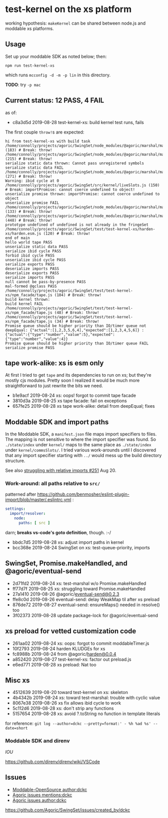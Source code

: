 # test-kernel on the xs platform

working hypothesis: `makeKernel` can be shared between node.js and moddable xs platforms.

## Usage

Set up your moddable SDK as noted below; then:

    npm run test-kernel-xs

which runs `mcconfig -d -m -p lin` in this directory.

**TODO**: try `-p mac`

## Current status: 12 PASS, 4 FAIL

as of:

 - c8a3d5d 2019-08-28 test-kernel-xs: build kernel test runs, fails

The first couple `throw!`s are expected:

```
hi from test-kernel-xs with build task
/home/connolly/projects/agoric/SwingSet/node_modules/@agoric/marshal/marshal.js (183) # Break: throw!
/home/connolly/projects/agoric/SwingSet/node_modules/@agoric/marshal/marshal.js (215) # Break: throw!
serialize static data thrown: Cannot pass unregistered symbols
serialize static data FAIL
/home/connolly/projects/agoric/SwingSet/node_modules/@agoric/marshal/marshal.js (271) # Break: throw!
Warning: ibid cycle at 0
/home/connolly/projects/agoric/SwingSet/src/kernel/liveSlots.js (150) # Break: importPromise: cannot coerce undefined to object!
unserialize promise thrown: importPromise: cannot coerce undefined to object
unserialize promise FAIL
/home/connolly/projects/agoric/SwingSet/node_modules/@agoric/marshal/marshal.js (133) # Break: throw!
/home/connolly/projects/agoric/SwingSet/node_modules/@agoric/marshal/marshal.js (448) # Break: throw!
prototype undefined of undefined is not already in the fringeSet
/home/connolly/projects/agoric/SwingSet/test/test-kernel-xs/harden-xs/harden.esm.js (120) # Break: throw!
end of main
hello world tape PASS
unserialize static data PASS
serialize ibid cycle PASS
forbid ibid cycle PASS
unserialize ibid cycle PASS
serialize exports PASS
deserialize imports PASS
deserialize exports PASS
serialize imports PASS
null cannot be pass-by-presence PASS
mal-formed @qclass PASS
/home/connolly/projects/agoric/SwingSet/test/test-kernel-xs/npm_facade/tape.js (104) # Break: throw!
build kernel thrown: 
build kernel FAIL
/home/connolly/projects/agoric/SwingSet/test/test-kernel-xs/npm_facade/tape.js (48) # Break: throw!
/home/connolly/projects/agoric/SwingSet/test/test-kernel-xs/npm_facade/tape.js (34) # Break: throw!
Promise queue should be higher priority than IO/timer queue not deepEqual: {"actual":[1,2,3,5,6,4],"expected":[1,2,3,4,5,6]} : {"actual":{"type":"number","value":5},"expected":{"type":"number","value":4}}
Promise queue should be higher priority than IO/timer queue FAIL
serialize promise PASS
```

## tape work-alike: xs is esm only

At first I tried to get `tape` and its dependencies to run on xs;
but they're mostly cjs modules. Pretty soon I realized it would
be much more straightforward to just rewrite the bits we need.

 - b1e9acf 2019-08-24 xs: oops! forgot to commit tape facade
 - 3810d3a 2019-08-25 xs tape facade: fail on exceptions
 - 657fe25 2019-08-28 xs tape work-alike: detail from deepEqual; fixes


## Moddable SDK and import paths

In the Moddable SDK, a `manifest.json` file maps import specifiers to
files. The mapping is not sensitive to where the import specifier was
found. So `./state/index` under `kernel/` maps to the same place as
`./state/index` under `kernel/commsSlots/`. I tried various work-arounds
until I discovered that any import specifier starting with `../` would
mess up the build directory structure.

See also [struggling with relative imports
#251](https://github.com/Moddable-OpenSource/moddable/issues/251) Aug
20.

### Work-around: all paths relative to `src/`

patterned after https://github.com/benmosher/eslint-plugin-import/blob/master/.eslintrc.yml :

```yml
settings:
  import/resolver:
    node:
      paths: [ src ]
```

darn; **breaks vs-code's goto definition**, though. :-/

 - bbdc7d5 2019-08-28 xs: adjust import paths in kernel
 - bcc368e 2019-08-24 SwingSet on xs: test-queue-priority, imports


## SwingSet, Promise.makeHandled, and @agoric/eventual-send

 - 2d71fd2 2019-08-24 xs: test-marshal w/o Promise.makeHandled
 - ff77d7f 2019-08-25 xs: struggling toward Promise.makeHandled
 - 27a1410 2019-08-26 @agoric/eventual-send@0.2.3
 - ffe8c0d 2019-08-26 eventual-send: delay WeakMap til after xs preload
 - 876de72 2019-08-27 eventual-send: ensureMaps() needed in resolve() too
 - 3f02373 2019-08-28 update package-lock for @agoric/eventual-send
 

## xs preload for vetted customization code

 - 261aa02 2019-08-24 xs: oops: forgot to commit moddableTimer.js
 - 10f2793 2019-08-24 harden KLUDGEs for xs
 - fc8988b 2019-08-24 from @agoric/harden@0.0.4
 - a852420 2019-08-27 test-kernel-xs: factor out preload.js
 - e6ed771 2019-08-28 xs preload: Nat too

## Misc xs

 - 4512639 2019-08-20 toward test-kernel on xs: skeleton
 - 4b4342b 2019-08-24 xs: toward test-marshal: trouble with cyclic value
 - 8067e38 2019-08-26 xs fix allows ibid cycle to work
 - 5c112d6 2019-08-28 xs: don't strip any functions
 - 5157654 2019-08-28 xs: avoid ?.toString no function in template literals

for reference: `git log --author=dckc --pretty=format:' - %h %ad %s' --date=short`

### Moddable SDK and direnv

*IOU*

https://github.com/direnv/direnv/wiki/VSCode

## Issues

 - [Moddable-OpenSource author:dckc](https://github.com/issues?utf8=✓&q=is%3Aissue+archived%3Afalse+user%3AModdable-opensource+author%3Adckc+)
 - [Agoric issues mentions:dckc](https://github.com/issues?utf8=✓&q=is%3Aissue+archived%3Afalse+mentions%3Adckc+user%3AAgoric+)
 - [Agoric issues author:dckc](https://github.com/issues?q=is%3Aissue+archived%3Afalse+user%3AAgoric+author%3Adckc)
 
https://github.com/Agoric/SwingSet/issues/created_by/dckc
